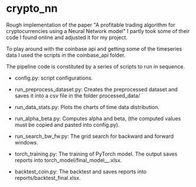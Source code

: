 # crypto_nn
Rough implementation of the paper "A profitable trading algorithm for cryptocurrencies using a Neural Network model"
I partly took some of their code I found online and adjusted it for my project.

To play around with the coinbase api and getting some of the timeseries data I used the scripts in the coinbase_api folder.

The pipeline code is constituted by a series of scripts to run in sequence.

- config.py: script configurations.

- run_preprocess_dataset.py: 
	Creates the preprocessed dataset and saves it into a csv file in the folder processed_data/

- run_data_stats.py:
	 Plots the charts of time data distribution.

- run_alpha_beta.py: 
	Computes alpha and beta, (the computed values must be copied and pasted into config.py).

- run_search_bw_fw.py: 
	The grid search for backward and forward windows.

- torch_training.py:
	The training of PyTorch model. The output saves reports into torch_model/final_model_*_*.xlsx. 

- backtest_coin.py:
	The backtest and saves reports into reports/backtest_final.xlsx.

